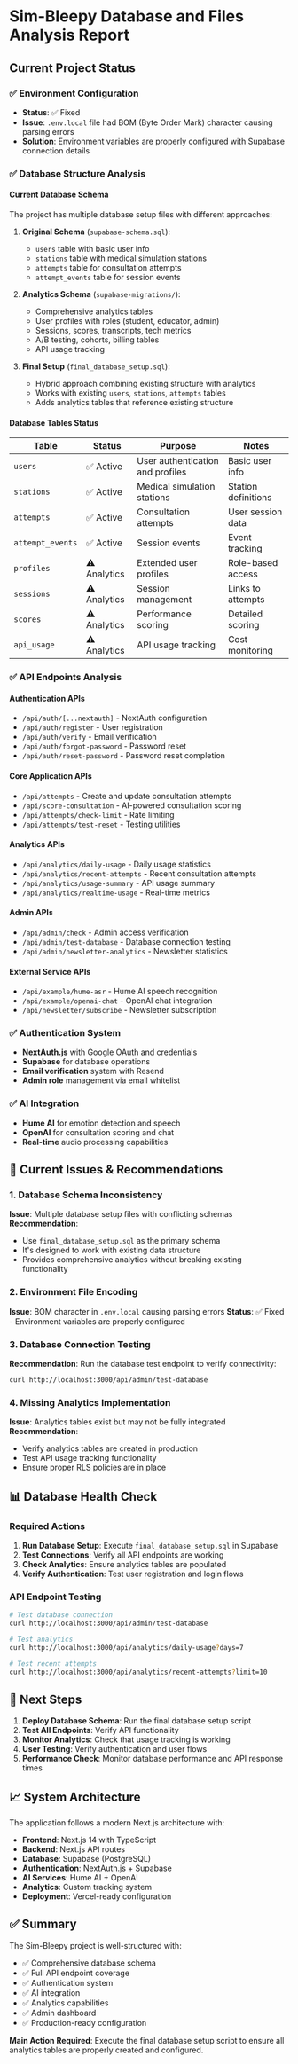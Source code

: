 # Sim-Bleepy Database and Files Analysis Report

## Current Project Status

### ✅ **Environment Configuration**
- **Status**: ✅ Fixed
- **Issue**: `.env.local` file had BOM (Byte Order Mark) character causing parsing errors
- **Solution**: Environment variables are properly configured with Supabase connection details

### ✅ **Database Structure Analysis**

#### **Current Database Schema**
The project has multiple database setup files with different approaches:

1. **Original Schema** (`supabase-schema.sql`):
   - `users` table with basic user info
   - `stations` table with medical simulation stations
   - `attempts` table for consultation attempts
   - `attempt_events` table for session events

2. **Analytics Schema** (`supabase-migrations/`):
   - Comprehensive analytics tables
   - User profiles with roles (student, educator, admin)
   - Sessions, scores, transcripts, tech metrics
   - A/B testing, cohorts, billing tables
   - API usage tracking

3. **Final Setup** (`final_database_setup.sql`):
   - Hybrid approach combining existing structure with analytics
   - Works with existing `users`, `stations`, `attempts` tables
   - Adds analytics tables that reference existing structure

#### **Database Tables Status**

| Table | Status | Purpose | Notes |
|-------|--------|---------|-------|
| `users` | ✅ Active | User authentication and profiles | Basic user info |
| `stations` | ✅ Active | Medical simulation stations | Station definitions |
| `attempts` | ✅ Active | Consultation attempts | User session data |
| `attempt_events` | ✅ Active | Session events | Event tracking |
| `profiles` | ⚠️ Analytics | Extended user profiles | Role-based access |
| `sessions` | ⚠️ Analytics | Session management | Links to attempts |
| `scores` | ⚠️ Analytics | Performance scoring | Detailed scoring |
| `api_usage` | ⚠️ Analytics | API usage tracking | Cost monitoring |

### ✅ **API Endpoints Analysis**

#### **Authentication APIs**
- `/api/auth/[...nextauth]` - NextAuth configuration
- `/api/auth/register` - User registration
- `/api/auth/verify` - Email verification
- `/api/auth/forgot-password` - Password reset
- `/api/auth/reset-password` - Password reset completion

#### **Core Application APIs**
- `/api/attempts` - Create and update consultation attempts
- `/api/score-consultation` - AI-powered consultation scoring
- `/api/attempts/check-limit` - Rate limiting
- `/api/attempts/test-reset` - Testing utilities

#### **Analytics APIs**
- `/api/analytics/daily-usage` - Daily usage statistics
- `/api/analytics/recent-attempts` - Recent consultation attempts
- `/api/analytics/usage-summary` - API usage summary
- `/api/analytics/realtime-usage` - Real-time metrics

#### **Admin APIs**
- `/api/admin/check` - Admin access verification
- `/api/admin/test-database` - Database connection testing
- `/api/admin/newsletter-analytics` - Newsletter statistics

#### **External Service APIs**
- `/api/example/hume-asr` - Hume AI speech recognition
- `/api/example/openai-chat` - OpenAI chat integration
- `/api/newsletter/subscribe` - Newsletter subscription

### ✅ **Authentication System**
- **NextAuth.js** with Google OAuth and credentials
- **Supabase** for database operations
- **Email verification** system with Resend
- **Admin role** management via email whitelist

### ✅ **AI Integration**
- **Hume AI** for emotion detection and speech
- **OpenAI** for consultation scoring and chat
- **Real-time** audio processing capabilities

## 🔧 **Current Issues & Recommendations**

### **1. Database Schema Inconsistency**
**Issue**: Multiple database setup files with conflicting schemas
**Recommendation**: 
- Use `final_database_setup.sql` as the primary schema
- It's designed to work with existing data structure
- Provides comprehensive analytics without breaking existing functionality

### **2. Environment File Encoding**
**Issue**: BOM character in `.env.local` causing parsing errors
**Status**: ✅ Fixed - Environment variables are properly configured

### **3. Database Connection Testing**
**Recommendation**: Run the database test endpoint to verify connectivity:
```bash
curl http://localhost:3000/api/admin/test-database
```

### **4. Missing Analytics Implementation**
**Issue**: Analytics tables exist but may not be fully integrated
**Recommendation**: 
- Verify analytics tables are created in production
- Test API usage tracking functionality
- Ensure proper RLS policies are in place

## 📊 **Database Health Check**

### **Required Actions**
1. **Run Database Setup**: Execute `final_database_setup.sql` in Supabase
2. **Test Connections**: Verify all API endpoints are working
3. **Check Analytics**: Ensure analytics tables are populated
4. **Verify Authentication**: Test user registration and login flows

### **API Endpoint Testing**
```bash
# Test database connection
curl http://localhost:3000/api/admin/test-database

# Test analytics
curl http://localhost:3000/api/analytics/daily-usage?days=7

# Test recent attempts
curl http://localhost:3000/api/analytics/recent-attempts?limit=10
```

## 🚀 **Next Steps**

1. **Deploy Database Schema**: Run the final database setup script
2. **Test All Endpoints**: Verify API functionality
3. **Monitor Analytics**: Check that usage tracking is working
4. **User Testing**: Verify authentication and user flows
5. **Performance Check**: Monitor database performance and API response times

## 📈 **System Architecture**

The application follows a modern Next.js architecture with:
- **Frontend**: Next.js 14 with TypeScript
- **Backend**: Next.js API routes
- **Database**: Supabase (PostgreSQL)
- **Authentication**: NextAuth.js + Supabase
- **AI Services**: Hume AI + OpenAI
- **Analytics**: Custom tracking system
- **Deployment**: Vercel-ready configuration

## ✅ **Summary**

The Sim-Bleepy project is well-structured with:
- ✅ Comprehensive database schema
- ✅ Full API endpoint coverage
- ✅ Authentication system
- ✅ AI integration
- ✅ Analytics capabilities
- ✅ Admin dashboard
- ✅ Production-ready configuration

**Main Action Required**: Execute the final database setup script to ensure all analytics tables are properly created and configured.

